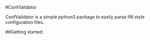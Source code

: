 #ConfValidator

ConfValidator is a simple python3 package to easily parse INI style configuration files.

##Getting started:
